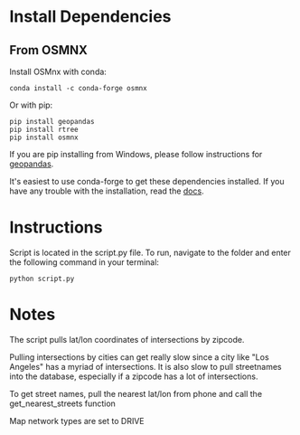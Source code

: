 # Install Dependencies
## From OSMNX

Install OSMnx with conda:
```
conda install -c conda-forge osmnx
```

Or with pip:
```
pip install geopandas
pip install rtree
pip install osmnx
```

If you are pip installing from Windows, please follow instructions for [geopandas](http://geoffboeing.com/2014/09/using-geopandas-windows/). 

It's easiest to use conda-forge to get these dependencies installed. If you have any trouble with the installation, read the [docs](https://osmnx.readthedocs.io/en/stable/).

# Instructions

Script is located in the script.py file. To run, navigate to the folder and enter the following command in your terminal:

```
python script.py
```

# Notes

The script pulls lat/lon coordinates of intersections by zipcode.

Pulling intersections by cities can get really slow since a city like "Los Angeles" has a myriad of intersections. It is also slow to pull streetnames into the database, especially if a zipcode has a lot of intersections. 

To get street names, pull the nearest lat/lon from phone and call the get_nearest_streets function

Map network types are set to DRIVE